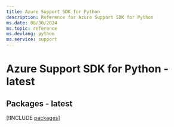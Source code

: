 ```yaml
---
title: Azure Support SDK for Python
description: Reference for Azure Support SDK for Python
ms.date: 08/30/2024
ms.topic: reference
ms.devlang: python
ms.service: support
---
```

# Azure Support SDK for Python - latest
## Packages - latest
[!INCLUDE [packages](support-index.md)]